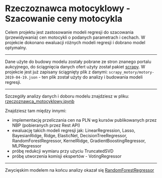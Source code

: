 # Rzeczoznawca motocyklowy - Szacowanie ceny motocykla

Celem projektu jest zastosowanie modeli regresji do szacowania (przewidywania) cen
motocykli o podanych parametrach i cechach. W projekcie dokonano ewaluacji różnych modeli regresji i dobrano model optymalny. 
***
Dane użyte do budowy modelu zostały pobrane ze stron znanego portalu aukcyjnego, do ściągnięcia danych ofert użyty został pakiet [scrapy](https://scrapy.org/). 
W projekcie jest już zapisany ściągnięty plik z danymi: `scrapy_motory/motory-2019-04-19.json` - ten plik został użyty do analizy i budowania modeli regresji. 

***

Szczegóły analizy danych i doboru modelu znajdziesz w pliku: [rzeczoznawca_motocyklowy.ipynb](rzeczoznawca_motocyklowy.ipynb)

Znajdziesz tam między innymi:
* implementację przeliczania cen na PLN wg kursów publikowanych przez NBP (pobieranych przez Rest API)
* ewaluację takich modeli regresji jak: LinearRegression, Lasso, BayesianRidge, Ridge, ElasticNet, DecisionTreeRegressor, RandomForestRegressor, KernelRidge, GradientBoostingRegressor, MLPRegressor
* próbę redukcji wymiaru przy użyciu TruncatedSVD
* próbę utworzenia komisji ekspertów - VotingRegressor

***

Zwycięskim modelem na końcu analizy okazał się [RandomForestRegressor](https://scikit-learn.org/stable/modules/generated/sklearn.ensemble.RandomForestRegressor.html)
